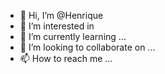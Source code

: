 - 👋 Hi, I’m @Henrique
- 👀 I’m interested in 
- 🌱 I’m currently learning ...
- 💞️ I’m looking to collaborate on ...
- 📫 How to reach me ...

<!---
BatataAngolana/BatataAngolana is a ✨ special ✨ repository because its `README.md` (this file) appears on your GitHub profile.
You can click the Preview link to take a look at your changes.
--->
